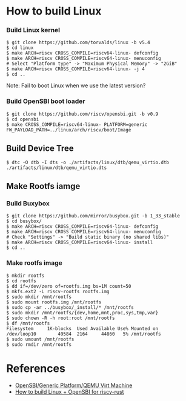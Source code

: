 # How to build Linux

### Build Linux kernel

```
$ git clone https://github.com/torvalds/linux -b v5.4
$ cd linux
$ make ARCH=riscv CROSS_COMPILE=riscv64-linux- defconfig
$ make ARCH=riscv CROSS_COMPILE=riscv64-linux- menuconfig
# Select "Platform type" -> "Maximum Physical Memory" -> "2GiB"
$ make ARCH=riscv CROSS_COMPILE=riscv64-linux- -j 4
$ cd ..
```

Note: Fail to boot Linux when we use the latest version?

### Build OpenSBI boot loader

```
$ git clone https://github.com/riscv/opensbi.git -b v0.9
$ cd opensbi
$ make CROSS_COMPILE=riscv64-linux- PLATFORM=generic FW_PAYLOAD_PATH=../linux/arch/riscv/boot/Image
```

## Build Device Tree

```
$ dtc -O dtb -I dts -o ./artifacts/linux/dtb/qemu_virtio.dtb ./artifacts/linux/dtb/qemu_virtio.dts
```

## Make Rootfs iamge

### Build Buxybox

```
$ git clone https://github.com/mirror/busybox.git -b 1_33_stable
$ cd busybox/
$ make ARCH=riscv CROSS_COMPILE=riscv64-linux- defconfig
$ make ARCH=riscv CROSS_COMPILE=riscv64-linux- menuconfig
# Check "Settings" -> "Build static binary (no shared libs)"
$ make ARCH=riscv CROSS_COMPILE=riscv64-linux- install
$ cd ..
```

### Make rootfs image

```
$ mkdir rootfs
$ cd rootfs
$ dd if=/dev/zero of=rootfs.img bs=1M count=50
$ mkfs.ext2 -L riscv-rootfs rootfs.img
$ sudo mkdir /mnt/rootfs
$ sudo mount rootfs.img /mnt/rootfs
$ sudo cp -ar ../busybox/_install/* /mnt/rootfs
$ sudo mkdir /mnt/rootfs/{dev,home,mnt,proc,sys,tmp,var}
$ sudo chown -R -h root:root /mnt/rootfs
$ df /mnt/rootfs
Filesystem     1K-blocks  Used Available Use% Mounted on
/dev/loop10        49584  2164     44860   5% /mnt/rootfs
$ sudo umount /mnt/rootfs
$ sudo rmdir /mnt/rootfs
```

# References

 - [OpenSBI/Generic Platform/QEMU Virt Machine](https://github.com/riscv/opensbi/blob/master/docs/platform/qemu_virt.md)
 - [How to build Linux + OpenSBI for riscv-rust](https://github.com/takahirox/riscv-rust/tree/master/resources/linux/opensbi)
